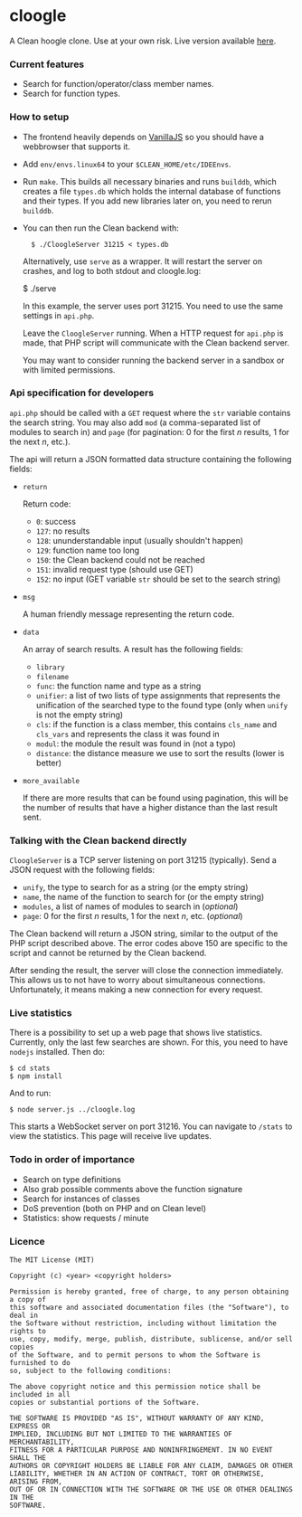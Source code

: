 # cloogle

A Clean hoogle clone. Use at your own risk. Live version available
[here](http://cloogle.org/).

### Current features
- Search for function/operator/class member names.
- Search for function types.

### How to setup

- The frontend heavily depends on [VanillaJS](http://vanilla-js.com/) so you
	should have a webbrowser that supports it.

- Add `env/envs.linux64` to your `$CLEAN_HOME/etc/IDEEnvs`.

- Run `make`. This builds all necessary binaries and runs `builddb`, which
	creates a file `types.db` which holds the internal database of functions and
	their types. If you add new libraries later on, you need to rerun `builddb`.

- You can then run the Clean backend with:

		$ ./CloogleServer 31215 < types.db

  Alternatively, use `serve` as a wrapper. It will restart the server on
  crashes, and log to both stdout and cloogle.log:

    $ ./serve

	In this example, the server uses port 31215. You need to use the same
	settings in `api.php`.

	Leave the `CloogleServer` running. When a HTTP request for `api.php` is made,
	that PHP script will communicate with the Clean backend server.

	You may want to consider running the backend server in a sandbox or with
	limited permissions.

### Api specification for developers
`api.php` should be called with a `GET` request where the `str` variable
contains the search string. You may also add `mod` (a comma-separated list of
modules to search in) and `page` (for pagination: 0 for the first *n* results,
1 for the next *n*, etc.).

The api will return a JSON formatted data structure containing the following
fields:

- `return`

	Return code:

	* `0`: success
	* `127`: no results
	* `128`: ununderstandable input (usually shouldn't happen)
	* `129`: function name too long
	* `150`: the Clean backend could not be reached
	* `151`: invalid request type (should use GET)
	* `152`: no input (GET variable `str` should be set to the search string)

- `msg`

	A human friendly message representing the return code.

- `data`

	An array of search results. A result has the following fields:

	* `library`
	* `filename`
	* `func`: the function name and type as a string
	* `unifier`: a list of two lists of type assignments that represents the
		unification of the searched type to the found type (only when `unify` is
		not the empty string)
	* `cls`: if the function is a class member, this contains `cls_name` and
		`cls_vars` and represents the class it was found in
	* `modul`: the module the result was found in (not a typo)
	* `distance`: the distance measure we use to sort the results (lower is
		better)

- `more_available`

	If there are more results that can be found using pagination, this will be
	the number of results that have a higher distance than the last result sent.

### Talking with the Clean backend directly
`CloogleServer` is a TCP server listening on port 31215 (typically). Send a
JSON request with the following fields:

* `unify`, the type to search for as a string (or the empty string)
* `name`, the name of the function to search for (or the empty string)
* `modules`, a list of names of modules to search in (*optional*)
* `page`: 0 for the first *n* results, 1 for the next *n*, etc. (*optional*)

The Clean backend will return a JSON string, similar to the output of the PHP
script described above. The error codes above 150 are specific to the script
and cannot be returned by the Clean backend.

After sending the result, the server will close the connection immediately.
This allows us to not have to worry about simultaneous connections.
Unfortunately, it means making a new connection for every request.

### Live statistics
There is a possibility to set up a web page that shows live statistics.
Currently, only the last few searches are shown. For this, you need to have
`nodejs` installed. Then do:

    $ cd stats
    $ npm install

And to run:

    $ node server.js ../cloogle.log

This starts a WebSocket server on port 31216. You can navigate to `/stats` to
view the statistics. This page will receive live updates.

### Todo in order of importance

- Search on type definitions
- Also grab possible comments above the function signature
- Search for instances of classes
- DoS prevention (both on PHP and on Clean level)
- Statistics: show requests / minute

### Licence

```
The MIT License (MIT)

Copyright (c) <year> <copyright holders>

Permission is hereby granted, free of charge, to any person obtaining a copy of
this software and associated documentation files (the "Software"), to deal in
the Software without restriction, including without limitation the rights to
use, copy, modify, merge, publish, distribute, sublicense, and/or sell copies
of the Software, and to permit persons to whom the Software is furnished to do
so, subject to the following conditions:

The above copyright notice and this permission notice shall be included in all
copies or substantial portions of the Software.

THE SOFTWARE IS PROVIDED "AS IS", WITHOUT WARRANTY OF ANY KIND, EXPRESS OR
IMPLIED, INCLUDING BUT NOT LIMITED TO THE WARRANTIES OF MERCHANTABILITY,
FITNESS FOR A PARTICULAR PURPOSE AND NONINFRINGEMENT. IN NO EVENT SHALL THE
AUTHORS OR COPYRIGHT HOLDERS BE LIABLE FOR ANY CLAIM, DAMAGES OR OTHER
LIABILITY, WHETHER IN AN ACTION OF CONTRACT, TORT OR OTHERWISE, ARISING FROM,
OUT OF OR IN CONNECTION WITH THE SOFTWARE OR THE USE OR OTHER DEALINGS IN THE
SOFTWARE.
```
